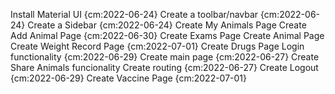 
Install Material UI {cm:2022-06-24}
Create a toolbar/navbar {cm:2022-06-24}
Create a Sidebar {cm:2022-06-24}
Create My Animals Page
Create Add Animal Page {cm:2022-06-30}
Create Exams Page
Create Animal Page
Create Weight Record Page {cm:2022-07-01}
Create Drugs Page
Login functionality {cm:2022-06-29}
Create main page {cm:2022-06-27}
Create Share Animals funcionality
Create routing {cm:2022-06-27}
Create Logout {cm:2022-06-29}
Create Vaccine Page {cm:2022-07-01}